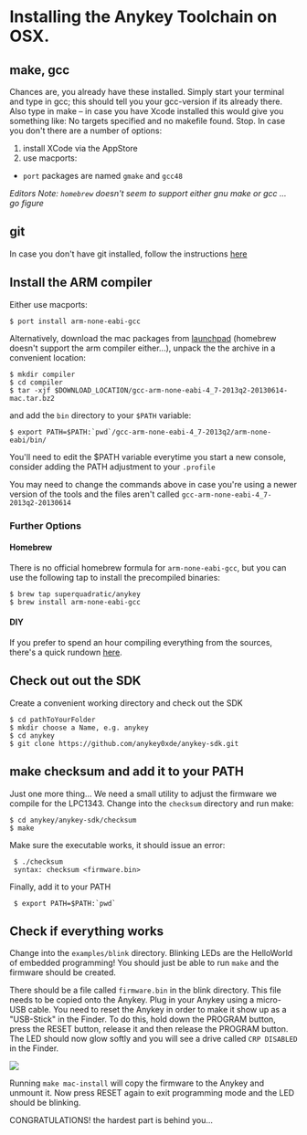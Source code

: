 # Installing the Anykey Toolchain on OSX.

## make, gcc

Chances are, you already have these installed. Simply start your terminal and type in gcc; this should tell you your gcc-version if its already there. Also type in make – in case you have Xcode installed this would give you something like: No targets specified and no makefile found.  Stop.
In case you don't there are a number of options:

1. install XCode via the AppStore
2. use macports:
  * `port` packages are named `gmake` and `gcc48`

_Editors Note: `homebrew` doesn't seem to support either gnu make or gcc ... go figure_


## git

In case you don't have git installed, follow the instructions [here](http://git-scm.com/book/en/Getting-Started-Installing-Git)

## Install the ARM compiler

Either use macports:

    $ port install arm-none-eabi-gcc

Alternatively, download the mac packages from
[launchpad](https://launchpad.net/gcc-arm-embedded/+download) (homebrew
doesn't support the arm compiler either...), unpack the the archive in a
convenient location:

    $ mkdir compiler
    $ cd compiler
    $ tar -xjf $DOWNLOAD_LOCATION/gcc-arm-none-eabi-4_7-2013q2-20130614-mac.tar.bz2

and add the `bin` directory to your `$PATH` variable:

    $ export PATH=$PATH:`pwd`/gcc-arm-none-eabi-4_7-2013q2/arm-none-eabi/bin/

You'll need to edit the $PATH variable everytime you start a new
console, consider adding the PATH adjustment to your `.profile`

You may need to change the commands above in case you're using a newer
version of the tools and the files aren't called
`gcc-arm-none-eabi-4_7-2013q2-20130614`

### Further Options

#### Homebrew

There is no official homebrew formula for `arm-none-eabi-gcc`, but you can use the following tap to install the precompiled binaries:

    $ brew tap superquadratic/anykey
    $ brew install arm-none-eabi-gcc

#### DIY
If you prefer to spend an hour compiling everything from the sources, there's a quick rundown [here](http://blog.y3xz.com/blog/2012/10/07/setting-up-an-arm-eabi-toolchain-on-mac-os-x/).


## Check out out the SDK

Create a convenient working directory and check out the SDK

    $ cd pathToYourFolder
    $ mkdir choose a Name, e.g. anykey
    $ cd anykey
    $ git clone https://github.com/anykey0xde/anykey-sdk.git


## make checksum and add it to your PATH

Just one more thing... We need a small utility to adjust the firmware we
compile for the LPC1343. Change into the `checksum` directory and run
make:

    $ cd anykey/anykey-sdk/checksum
    $ make

 Make sure the executable works, it should issue an error:

     $ ./checksum
     syntax: checksum <firmware.bin>

 Finally, add it to your PATH

     $ export PATH=$PATH:`pwd`

## Check if everything works

Change into the `examples/blink` directory. Blinking LEDs are the
HelloWorld of embedded programming! You should just be able to run
`make` and the firmware should be created.

There should be a file called `firmware.bin` in the blink directory.
This file needs to be copied onto the Anykey. Plug in your Anykey using
a micro-USB cable. You need to reset the Anykey in order to make it show
up as a "USB-Stick" in the Finder. To do this, hold down the PROGRAM
button, press the RESET button, release it and then release the PROGRAM button. The LED
should now glow softly and you will see a drive called `CRP DISABLED`
in the Finder.

![](https://raw.github.com/anykey0xde/tutorial/master/img/reset_prg_buttons.png)


Running `make mac-install` will copy the firmware to the Anykey and
unmount it. Now press RESET again to exit programming mode and the LED
should be blinking.

CONGRATULATIONS! the hardest part is behind you...
